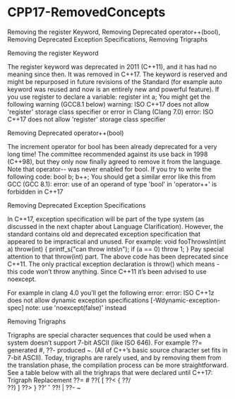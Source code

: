 # CPP17-RemovedConcepts
Removing the register Keyword,  Removing Deprecated operator++(bool), Removing Deprecated Exception Specifications, Removing Trigraphs

Removing the register Keyword

The register keyword was deprecated in 2011 (C++11), and it has had no meaning since
then. It was removed in C++17. The keyword is reserved and might be repurposed in future
revisions of the Standard (for example auto keyword was reused and now is an entirely
new and powerful feature).
If you use register to declare a variable:
register int a;
You might get the following warning (GCC8.1 below)
warning: ISO C++17 does not allow 'register' storage class specifier
or error in Clang (Clang 7.0)
error: ISO C++17 does not allow 'register' storage class specifier

Removing Deprecated operator++(bool)

The increment operator for bool has been already deprecated for a very long time! The
committee recommended against its use back in 1998 (C++98), but they only now finally
agreed to remove it from the language. Note that operator-- was never enabled for bool.
If you try to write the following code:
bool b;
b++;
You should get a similar error like this from GCC (GCC 8.1):
error: use of an operand of type 'bool' in 'operator++' is forbidden in C++17

Removing Deprecated Exception Specifications

In C++17, exception specification will be part of the type system (as discussed in the next
chapter about Language Clarification). However, the standard contains old and deprecated
exception specification that appeared to be impractical and unused.
For example:
void fooThrowsInt(int a) throw(int) {
printf_s("can throw ints\n");
if (a == 0)
throw 1;
}
Pay special attention to that throw(int) part.
The above code has been deprecated since C++11. The only practical exception declaration
is throw() which means - this code won’t throw anything. Since C++11 it’s been advised
to use noexcept.

For example in clang 4.0 you’ll get the following error:
error: ISO C++1z does not allow dynamic exception specifications
[-Wdynamic-exception-spec] note: use 'noexcept(false)' instead

Removing Trigraphs

Trigraphs are special character sequences that could be used when a system doesn’t support
7-bit ASCII (like ISO 646). For example ??= generated #, ??- produced ~. (All of C++’s basic
source character set fits in 7-bit ASCII). Today, trigraphs are rarely used, and by removing
them from the translation phase, the compilation process can be more straightforward. See
a table below with all the trighraps that were declared until C++17:
Trigraph Replacement
??= #
??( [
??< {
??/ \
??) ]
??> }
??’ ˆ
??! |
??- ~
